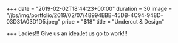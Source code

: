 +++
date = "2019-02-02T18:44:23+00:00"
duration = 30
image = "/jbs/img/portfolio/2019/02/07/48994EBB-45DB-4C94-948D-03D31A03D1D5.jpeg"
price = "$18"
title = "Undercut & Design"

+++
Ladies!!! Give us an idea,let us go to work!!!